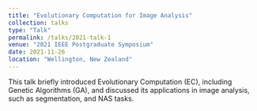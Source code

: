 ```yaml
---
title: "Evolutionary Computation for Image Analysis"
collection: talks
type: "Talk"
permalink: /talks/2021-talk-1
venue: "2021 IEEE Postgraduate Symposium"
date: 2021-11-26
location: "Wellington, New Zealand"
---
```



This talk briefly introduced Evolutionary Computation (EC), including Genetic Algorithms (GA), and discussed its applications in image analysis, such as segmentation, and NAS tasks.

